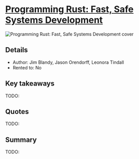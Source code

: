 # [Programming Rust: Fast, Safe Systems Development](https://www.amazon.com/Programming-Rust-Fast-Systems-Development/dp/1492052590)

![Programming Rust: Fast, Safe Systems Development cover](https://m.media-amazon.com/images/I/81684yxPuQL._SL1500_.jpg "Programming Rust: Fast, Safe Systems Development cover")

## Details
- Author: Jim Blandy, Jason Orendorff, Leonora Tindall
- Rented to: No

## Key takeaways
TODO:

## Quotes
TODO:

## Summary
TODO:
